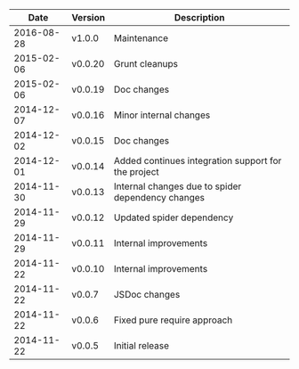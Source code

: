| Date        | Version | Description |
| ----------- | ------- | ----------- |
| 2016-08-28  | v1.0.0  | Maintenance |
| 2015-02-06  | v0.0.20 | Grunt cleanups |
| 2015-02-06  | v0.0.19 | Doc changes |
| 2014-12-07  | v0.0.16 | Minor internal changes |
| 2014-12-02  | v0.0.15 | Doc changes |
| 2014-12-01  | v0.0.14 | Added continues integration support for the project |
| 2014-11-30  | v0.0.13 | Internal changes due to spider dependency changes |
| 2014-11-29  | v0.0.12 | Updated spider dependency |
| 2014-11-29  | v0.0.11 | Internal improvements |
| 2014-11-22  | v0.0.10 | Internal improvements |
| 2014-11-22  | v0.0.7  | JSDoc changes |
| 2014-11-22  | v0.0.6  | Fixed pure require approach |
| 2014-11-22  | v0.0.5  | Initial release |
